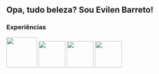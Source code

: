 ## Opa, tudo beleza? Sou Evilen Barreto!

### Experiências

<div>
  <img src="https://cdn.jsdelivr.net/gh/devicons/devicon@latest/icons/python/python-original.svg" width="80" height="80" />
  <img src="https://cdn.jsdelivr.net/gh/devicons/devicon@latest/icons/html5/html5-original.svg" width="70" height="70"/>
  <img src="https://cdn.jsdelivr.net/gh/devicons/devicon@latest/icons/css3/css3-original.svg" width="70" height="70"/>
  <img src="https://cdn.jsdelivr.net/gh/devicons/devicon@latest/icons/javascript/javascript-original.svg" width="70" height="70" />
</div>
